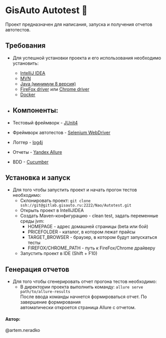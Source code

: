 # GisAuto Autotest :blue_car:
Проект предназначен для написания, запуска и получения отчетов автотестов.

## Требования
* Для успешной установки проекта и его использования необходимо установить:
    * [IntelliJ IDEA](https://www.jetbrains.com/help/idea/install-and-set-up-intellij-idea.html)
    * [MVN](https://maven.apache.org/install.html)
    * [Java (минимум 8 версия)](https://java.com/ru/download/)
    * [FireFox driver](https://github.com/mozilla/geckodriver/releases) или [Chrome driver](https://sites.google.com/a/chromium.org/chromedriver/)
    * [Docker](https://docs.docker.com/get-started/)
    
* ## Компоненты:
* Тестовый фреймворк - [JUnit4](https://github.com/junit-team/junit4)
* Фреймворк автотестов - [Selenium WebDriver](https://github.com/SeleniumHQ/selenium)
* Логгер - [log4j](https://github.com/apache/logging-log4j2)
* Отчеты - [Yandex Allure](https://github.com/allure-framework/allure2)
* BDD - [Cucumber](https://cucumber.io/)

## Установка и запуск
* Для того чтобы запустить проект и начать прогон тестов необходимо:
    * Склонировать проект:
     `git clone ssh://git@gitlab.gisauto.ru:2222/Nao/Autotest.git`
    * Открыть проект в IntelliJIDEA
    * Создать Maven-конфигурацию - clean test, задать переменные среды jvm: <br>
        * HOMEPAGE - адрес домашней страницы (beta или бой) <br>
        * PRICEFOLDER - каталог, в котором лежат прайсы
        * TARGET_BROWSER - браузер, в котором будут запускаться тесты
        * FIREFOX/CHROME_PATH - путь к FireFox/Chrome драйверу
    * Запустить проект в IDE (Shift + F10)

## Генерация отчетов
* Для того чтобы сгенерировать отчет прогона тестов необходимо:
    * В директории проекта выполнить команду: `allure serve path/to/allure-results` <br>
После ввода команды начнется формироваться отчет. По завершение формирования <br>
автоматически откроется страница Allure с отчетом.

#### Автор:
@artem.neradko

